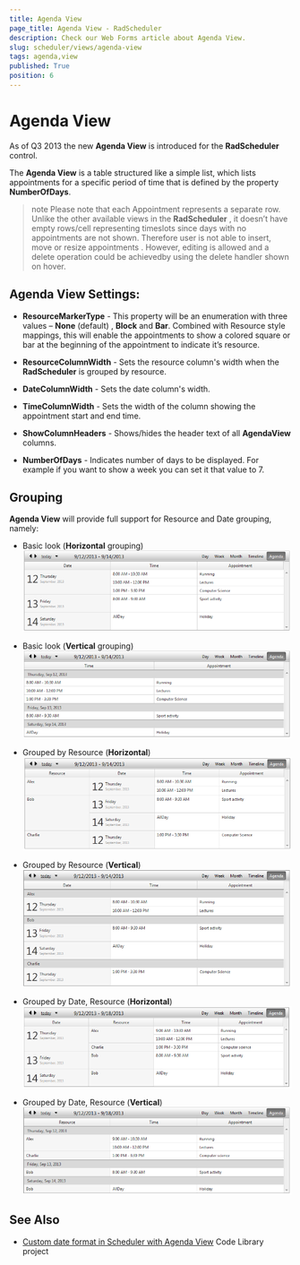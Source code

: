 ```yaml
---
title: Agenda View
page_title: Agenda View - RadScheduler
description: Check our Web Forms article about Agenda View.
slug: scheduler/views/agenda-view
tags: agenda,view
published: True
position: 6
---
```


# Agenda View



As of Q3 2013 the new **Agenda View** is introduced for the **RadScheduler** control.

The **Agenda View** is a table structured like a simple list, which lists appointments for a specific period of time that is defined by the property **NumberOfDays**.

>note Please note that each Appointment represents a separate row. Unlike the other available views in the **RadScheduler** , it doesn’t have empty rows/cell representing timeslots since days with no appointments are not shown. Therefore user is not able to insert, move or resize appointments . However, editing is allowed and a delete operation could be achievedby using the delete handler shown on hover.
>


## Agenda View Settings:

* **ResourceMarkerType** - This property will be an enumeration with three values – **None** (default) , **Block** and **Bar**. Combined with Resource style mappings, this will enable the appointments to show a colored square or bar at the beginning of the appointment to indicate it’s resource.

* **ResourceColumnWidth** - Sets the resource column's width when the **RadScheduler** is grouped by resource.

* **DateColumnWidth** - Sets the date column's width.

* **TimeColumnWidth** - Sets the width of the column showing the appointment start and end time.

* **ShowColumnHeaders** - Shows/hides the header text of all **AgendaView** columns.

* **NumberOfDays** - Indicates number of days to be displayed. For example if you want to show a week you can set it that value to 7.

## Grouping

**Agenda View** will provide full support for Resource and Date grouping, namely:

* Basic look (**Horizontal** grouping)![scheduler-views-agendaview-horizontalgrouping](images/scheduler-views-agendaview-horizontalgrouping.png)

* Basic look (**Vertical** grouping)![scheduler-views-agendaview-verticalgrouping](images/scheduler-views-agendaview-verticalgrouping.png)

* Grouped by Resource (**Horizontal**)![scheduler-views-agendaview-horizontalgroupingbyresource](images/scheduler-views-agendaview-horizontalgroupingbyresource.png)

* Grouped by Resource (**Vertical**)![scheduler-views-agendaview-verticalgroupingbyresource](images/scheduler-views-agendaview-verticalgroupingbyresource.png)

* Grouped by Date, Resource (**Horizontal**)![scheduler-views-agendaview-horizontalgroupingbydateandresource](images/scheduler-views-agendaview-horizontalgroupingbydateandresource.png)

* Grouped by Date, Resource (**Vertical**)![scheduler-views-agendaview-verticalgroupingbydateandresource](images/scheduler-views-agendaview-verticalgroupingbydateandresource.png)

     

## See Also

* [Custom date format in Scheduler with Agenda View](https://www.telerik.com/support/code-library/custom-date-format-in-scheduler-with-agenda-view) Code Library project

